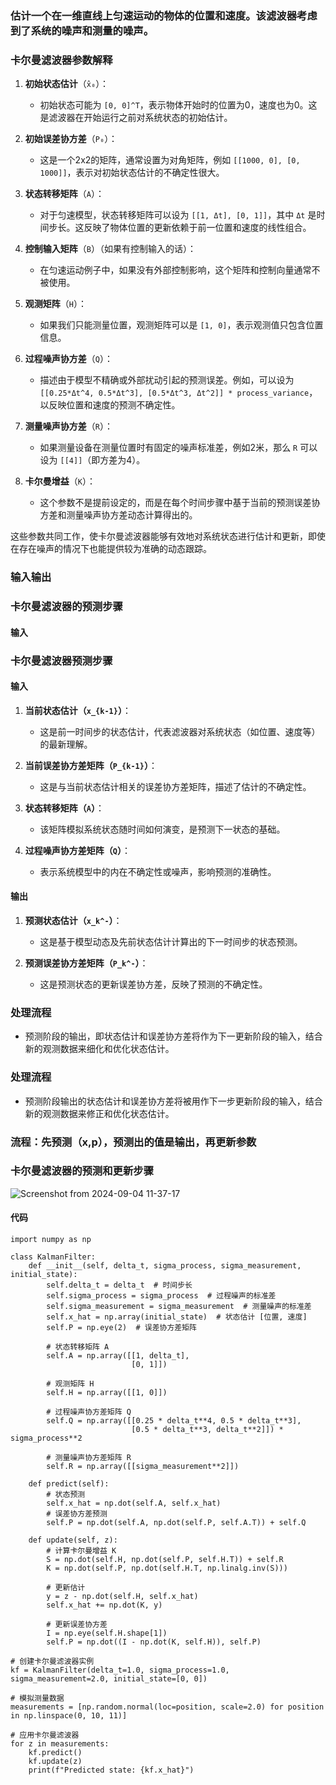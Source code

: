 ### 估计一个在一维直线上匀速运动的物体的位置和速度。该滤波器考虑到了系统的噪声和测量的噪声。
### 卡尔曼滤波器参数解释

1. **初始状态估计**（`x̂₀`）：
   - 初始状态可能为 `[0, 0]^T`，表示物体开始时的位置为0，速度也为0。这是滤波器在开始运行之前对系统状态的初始估计。

2. **初始误差协方差**（`P₀`）：
   - 这是一个2x2的矩阵，通常设置为对角矩阵，例如 `[[1000, 0], [0, 1000]]`，表示对初始状态估计的不确定性很大。

3. **状态转移矩阵**（`A`）：
   - 对于匀速模型，状态转移矩阵可以设为 `[[1, Δt], [0, 1]]`，其中 `Δt` 是时间步长。这反映了物体位置的更新依赖于前一位置和速度的线性组合。

4. **控制输入矩阵**（`B`）（如果有控制输入的话）：
   - 在匀速运动例子中，如果没有外部控制影响，这个矩阵和控制向量通常不被使用。

5. **观测矩阵**（`H`）：
   - 如果我们只能测量位置，观测矩阵可以是 `[1, 0]`，表示观测值只包含位置信息。

6. **过程噪声协方差**（`Q`）：
   - 描述由于模型不精确或外部扰动引起的预测误差。例如，可以设为 `[[0.25*Δt^4, 0.5*Δt^3], [0.5*Δt^3, Δt^2]] * process_variance`，以反映位置和速度的预测不确定性。

7. **测量噪声协方差**（`R`）：
   - 如果测量设备在测量位置时有固定的噪声标准差，例如2米，那么 `R` 可以设为 `[[4]]`（即方差为4）。

8. **卡尔曼增益**（`K`）：
   - 这个参数不是提前设定的，而是在每个时间步骤中基于当前的预测误差协方差和测量噪声协方差动态计算得出的。


这些参数共同工作，使卡尔曼滤波器能够有效地对系统状态进行估计和更新，即使在存在噪声的情况下也能提供较为准确的动态跟踪。
### 输入输出
### 卡尔曼滤波器的预测步骤

#### 输入
### 卡尔曼滤波器预测步骤

#### 输入
1. **当前状态估计（`x_{k-1}`）**：
   - 这是前一时间步的状态估计，代表滤波器对系统状态（如位置、速度等）的最新理解。

2. **当前误差协方差矩阵（`P_{k-1}`）**：
   - 这是与当前状态估计相关的误差协方差矩阵，描述了估计的不确定性。

3. **状态转移矩阵（`A`）**：
   - 该矩阵模拟系统状态随时间如何演变，是预测下一状态的基础。

4. **过程噪声协方差矩阵（`Q`）**：
   - 表示系统模型中的内在不确定性或噪声，影响预测的准确性。

#### 输出
1. **预测状态估计（`x_k^-`）**：
   - 这是基于模型动态及先前状态估计计算出的下一时间步的状态预测。

2. **预测误差协方差矩阵（`P_k^-`）**：
   - 这是预测状态的更新误差协方差，反映了预测的不确定性。

### 处理流程
- 预测阶段的输出，即状态估计和误差协方差将作为下一更新阶段的输入，结合新的观测数据来细化和优化状态估计。


### 处理流程
- 预测阶段输出的状态估计和误差协方差将被用作下一步更新阶段的输入，结合新的观测数据来修正和优化状态估计。

### 流程：先预测（x,p），预测出的值是输出，再更新参数
### 卡尔曼滤波器的预测和更新步骤

![Screenshot from 2024-09-04 11-37-17](https://github.com/user-attachments/assets/dde62c0f-fcb0-45c8-8429-b47dae67ad3f)


#### 代码
```
import numpy as np

class KalmanFilter:
    def __init__(self, delta_t, sigma_process, sigma_measurement, initial_state):
        self.delta_t = delta_t  # 时间步长
        self.sigma_process = sigma_process  # 过程噪声的标准差
        self.sigma_measurement = sigma_measurement  # 测量噪声的标准差
        self.x_hat = np.array(initial_state)  # 状态估计 [位置, 速度]
        self.P = np.eye(2)  # 误差协方差矩阵

        # 状态转移矩阵 A
        self.A = np.array([[1, delta_t],
                           [0, 1]])

        # 观测矩阵 H
        self.H = np.array([[1, 0]])

        # 过程噪声协方差矩阵 Q
        self.Q = np.array([[0.25 * delta_t**4, 0.5 * delta_t**3],
                           [0.5 * delta_t**3, delta_t**2]]) * sigma_process**2

        # 测量噪声协方差矩阵 R
        self.R = np.array([[sigma_measurement**2]])

    def predict(self):
        # 状态预测
        self.x_hat = np.dot(self.A, self.x_hat)
        # 误差协方差预测
        self.P = np.dot(self.A, np.dot(self.P, self.A.T)) + self.Q

    def update(self, z):
        # 计算卡尔曼增益 K
        S = np.dot(self.H, np.dot(self.P, self.H.T)) + self.R
        K = np.dot(self.P, np.dot(self.H.T, np.linalg.inv(S)))

        # 更新估计
        y = z - np.dot(self.H, self.x_hat)
        self.x_hat += np.dot(K, y)

        # 更新误差协方差
        I = np.eye(self.H.shape[1])
        self.P = np.dot((I - np.dot(K, self.H)), self.P)

# 创建卡尔曼滤波器实例
kf = KalmanFilter(delta_t=1.0, sigma_process=1.0, sigma_measurement=2.0, initial_state=[0, 0])

# 模拟测量数据
measurements = [np.random.normal(loc=position, scale=2.0) for position in np.linspace(0, 10, 11)]

# 应用卡尔曼滤波器
for z in measurements:
    kf.predict()
    kf.update(z)
    print(f"Predicted state: {kf.x_hat}")


```
